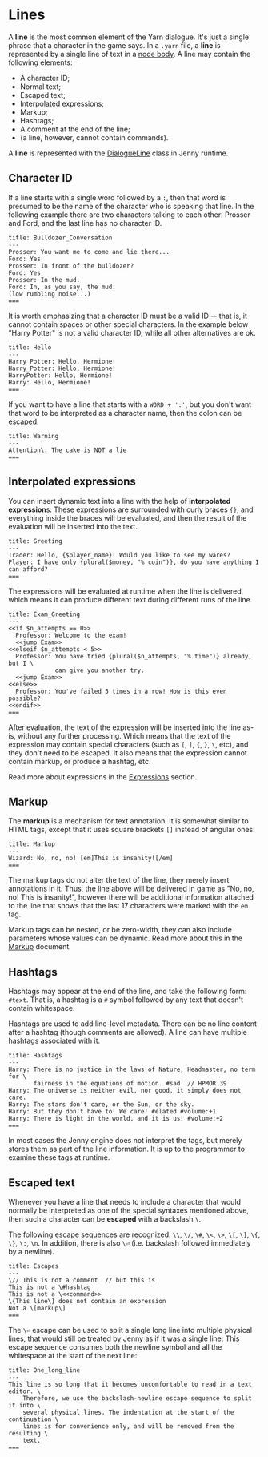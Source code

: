 # Lines

A **line** is the most common element of the Yarn dialogue. It's just a single phrase that a
character in the game says. In a `.yarn` file, a **line** is represented by a single line of text
in a [node body]. A line may contain the following elements:

- A character ID;
- Normal text;
- Escaped text;
- Interpolated expressions;
- Markup;
- Hashtags;
- A comment at the end of the line;
- (a line, however, cannot contain commands).

A **line** is represented with the [DialogueLine] class in Jenny runtime.

[node body]: nodes.md#body
[DialogueLine]: ../runtime/dialogue_line.md


## Character ID

If a line starts with a single word followed by a `:`, then that word is presumed to be the name
of the character who is speaking that line. In the following example there are two characters
talking to each other: Prosser and Ford, and the last line has no character ID.

```yarn
title: Bulldozer_Conversation
---
Prosser: You want me to come and lie there...
Ford: Yes
Prosser: In front of the bulldozer?
Ford: Yes
Prosser: In the mud.
Ford: In, as you say, the mud.
(low rumbling noise...)
===
```

It is worth emphasizing that a character ID must be a valid ID -- that is, it cannot contain
spaces or other special characters. In the example below "Harry Potter" is not a valid character ID,
while all other alternatives are ok.

```yarn
title: Hello
---
Harry Potter: Hello, Hermione!
Harry_Potter: Hello, Hermione!
HarryPotter: Hello, Hermione!
Harry: Hello, Hermione!
===
```

If you want to have a line that starts with a `WORD + ':'`, but you don't want that word to be
interpreted as a character name, then the colon can be [escaped](#escaped-text):

```yarn
title: Warning
---
Attention\: The cake is NOT a lie
===
```


## Interpolated expressions

You can insert dynamic text into a line with the help of **interpolated expression**s. These
expressions are surrounded with curly braces `{}`, and everything inside the braces will be
evaluated, and then the result of the evaluation will be inserted into the text.

```yarn
title: Greeting
---
Trader: Hello, {$player_name}! Would you like to see my wares?
Player: I have only {plural($money, "% coin")}, do you have anything I can afford?
===
```

The expressions will be evaluated at runtime when the line is delivered, which means it can produce
different text during different runs of the line.

```yarn
title: Exam_Greeting
---
<<if $n_attempts == 0>>
  Professor: Welcome to the exam!
  <<jump Exam>>
<<elseif $n_attempts < 5>>
  Professor: You have tried {plural($n_attempts, "% time")} already, but I \
             can give you another try.
  <<jump Exam>>
<<else>>
  Professor: You've failed 5 times in a row! How is this even possible?
<<endif>> 
===
```

After evaluation, the text of the expression will be inserted into the line as-is, without any
further processing. Which means that the text of the expression may contain special characters
(such as `[`, `]`, `{`, `}`, `\`, etc), and they don't need to be escaped. It also means that the
expression cannot contain markup, or produce a hashtag, etc.

Read more about expressions in the [Expressions](expressions.md) section.


## Markup

The **markup** is a mechanism for text annotation. It is somewhat similar to HTML tags, except that
it uses square brackets `[]` instead of angular ones:

```yarn
title: Markup
---
Wizard: No, no, no! [em]This is insanity![/em]
===
```

The markup tags do not alter the text of the line, they merely insert annotations in it. Thus, the
line above will be delivered in game as "No, no, no! This is insanity!", however there will be
additional information attached to the line that shows that the last 17 characters were marked with
the `em` tag.

Markup tags can be nested, or be zero-width, they can also include parameters whose values can be
dynamic. Read more about this in the [Markup](markup.md) document.


## Hashtags

Hashtags may appear at the end of the line, and take the following form: `#text`. That is, a hashtag
is a `#` symbol followed by any text that doesn't contain whitespace.

Hashtags are used to add line-level metadata. There can be no line content after a hashtag (though
comments are allowed). A line can have multiple hashtags associated with it.

```yarn
title: Hashtags
---
Harry: There is no justice in the laws of Nature, Headmaster, no term for \
       fairness in the equations of motion. #sad  // HPMOR.39
Harry: The universe is neither evil, nor good, it simply does not care.
Harry: The stars don't care, or the Sun, or the sky.
Harry: But they don't have to! We care! #elated #volume:+1
Harry: There is light in the world, and it is us! #volume:+2
===
```

In most cases the Jenny engine does not interpret the tags, but merely stores them as part of the
line information. It is up to the programmer to examine these tags at runtime.


## Escaped text

Whenever you have a line that needs to include a character that would normally be interpreted as
one of the special syntaxes mentioned above, then such a character can be **escaped** with a
backslash `\`.

The following escape sequences are recognized: `\\`, `\/`, `\#`, `\<`, `\>`, `\[`, `\]`, `\{`, `\}`,
`\:`, `\n`. In addition, there is also `\⏎` (i.e. backslash followed immediately by a newline).

```yarn
title: Escapes
---
\// This is not a comment  // but this is
This is not a \#hashtag
This is not a \<<command>>
\{This line\} does not contain an expression
Not a \[markup\]
===
```

The `\⏎` escape can be used to split a single long line into multiple physical lines, that would
still be treated by Jenny as if it was a single line. This escape sequence consumes both the
newline symbol and all the whitespace at the start of the next line:

```yarn
title: One_long_line
---
This line is so long that it becomes uncomfortable to read in a text editor. \
    Therefore, we use the backslash-newline escape sequence to split it into \
    several physical lines. The indentation at the start of the continuation \
    lines is for convenience only, and will be removed from the resulting \
    text.
===
```

